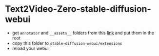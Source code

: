 # Text2Video-Zero-stable-diffusion-webui

- get `annotator` and `__assets__` folders from this [link](https://huggingface.co/spaces/PAIR/Text2Video-Zero/tree/main) and put them in the root
- copy this folder to `stable-diffusion-webui/extensions`
- reload your webui